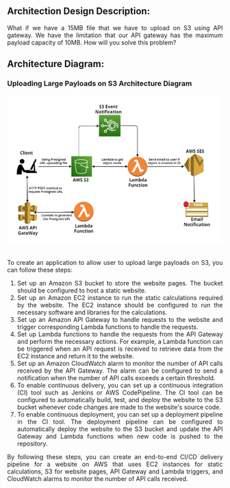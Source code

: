 ## Architection Design Description:

<p align="justify">What if we have a 15MB file that we have to upload on S3 using API gateway. 
We have the limitation that our API gateway has the maximum payload capacity of 10MB. How will you solve this problem?</p>

##  Architecture Diagram:

### Uploading Large Payloads on S3 Architecture Diagram
<div align="center">
   <div align="center">
    <img src="Architecture_Diagram/Uploading_Large_Payloads_on_S3.jpg" width='700'/>
   </div>
</div>
</br>



<p align="justify">To create an application to allow user to upload large payloads on S3, you can follow these steps:</p>
<ol align="justify">   
<li>Set up an Amazon S3 bucket to store the website pages. The bucket should be configured to host a static website.

<li>Set up an Amazon EC2 instance to run the static calculations required by the website. The EC2 instance should be configured to run the necessary software and libraries for the calculations.

<li>Set up an Amazon API Gateway to handle requests to the website and trigger corresponding Lambda functions to handle the requests.

<li>Set up Lambda functions to handle the requests from the API Gateway and perform the necessary actions. For example, a Lambda function can be triggered when an API request is received to retrieve data from the EC2 instance and return it to the website.

<li>Set up an Amazon CloudWatch alarm to monitor the number of API calls received by the API Gateway. The alarm can be configured to send a notification when the number of API calls exceeds a certain threshold.

<li>To enable continuous delivery, you can set up a continuous integration (CI) tool such as Jenkins or AWS CodePipeline. The CI tool can be configured to automatically build, test, and deploy the website to the S3 bucket whenever code changes are made to the website's source code.

<li>To enable continuous deployment, you can set up a deployment pipeline in the CI tool. The deployment pipeline can be configured to automatically deploy the website to the S3 bucket and update the API Gateway and Lambda functions when new code is pushed to the repository.

</ol>
<p align="justify">By following these steps, you can create an end-to-end CI/CD delivery pipeline for a website on AWS that uses EC2 instances for static calculations, S3 for website pages, API Gateway and Lambda triggers, and CloudWatch alarms to monitor the number of API calls received.</p>


